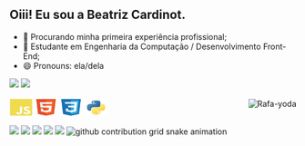 ## Oiii! Eu sou a Beatriz Cardinot.

- 🔭 Procurando minha primeira experiência profissional;
- 🌱 Estudante em Engenharia da Computação / Desenvolvimento Front-End;
- 😄 Pronouns: ela/dela

<div>
 <img height="180em" src="https://github-readme-stats.vercel.app/api?username=cardinott&theme=midnight-purple&show_icons=true"/>
 <img height="180em" src="https://github-readme-stats.vercel.app/api/top-langs/?username=cardinott&theme=midnight-purple"/>
</div>

<div style="display: inline_block"><br>
  <img align="center" alt="Rafa-Js" height="30" width="40" src="https://raw.githubusercontent.com/devicons/devicon/master/icons/javascript/javascript-plain.svg">
  <img align="center" alt="Rafa-HTML" height="30" width="40" src="https://raw.githubusercontent.com/devicons/devicon/master/icons/html5/html5-original.svg">
  <img align="center" alt="Rafa-CSS" height="30" width="40" src="https://raw.githubusercontent.com/devicons/devicon/master/icons/css3/css3-original.svg">
  <img align="center" alt="Rafa-Python" height="30" width="40" src="https://raw.githubusercontent.com/devicons/devicon/master/icons/python/python-original.svg">
  <img align="right" alt="Rafa-yoda" height="180em" src="https://cdn.discordapp.com/attachments/1272245213905162353/1399029615040790695/download_3.gif?ex=6887835c&is=688631dc&hm=f7e05187cf4425327870714543b3cb8d4bc654f82110bf80412101b8fa908672&">
</div>

  <br>
  
  <div> <!-- REDES SOCIAIS -->
  <a href="https://www.instagram.com/crdntx_/" target="_blank"><img src="https://img.shields.io/badge/-Instagram-%23E4405F?style=for-the-badge&logo=instagram&logoColor=white" target="_blank"></a>
 	<a href="https://www.twitch.tv/cardinot021" target="_blank"><img src="https://img.shields.io/badge/Twitch-9146FF?style=for-the-badge&logo=twitch&logoColor=white" target="_blank"></a>
 <a href="https://discord.gg/gqAkR626" target="_blank"><img src="https://img.shields.io/badge/Discord-7289DA?style=for-the-badge&logo=discord&logoColor=white" target="_blank"></a> 
  <a href = "mailto:cardinotdev@gmail.com"><img src="https://img.shields.io/badge/-Gmail-%23333?style=for-the-badge&logo=gmail&logoColor=white" target="_blank"></a>
  <a href="https://www.linkedin.com/in/beatriz-cardinot-478aab212/" target="_blank"><img src="https://img.shields.io/badge/-LinkedIn-%230077B5?style=for-the-badge&logo=linkedin&logoColor=white" target="_blank"></a> 
    
 <picture>
  <source media="(prefers-color-scheme: dark)" srcset="https://raw.githubusercontent.com/YourUser/YourUser/output/github-contribution-grid-snake-dark.svg">
  <source media="(prefers-color-scheme: light)" srcset="https://raw.githubusercontent.com/YourUser/YourUser/output/github-contribution-grid-snake.svg">
  <img alt="github contribution grid snake animation" src="https://raw.githubusercontent.com/YourUser/YourUser/output/github-contribution-grid-snake.svg">
</picture>
</div>


